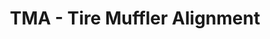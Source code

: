 ---
title: "TMA - Tire Muffler Alignment"
url: /rapid-city/tma-tire-muffler-alignment/
shop: tyres
---